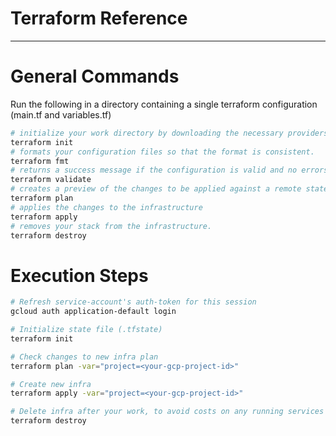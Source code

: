 # Terraform Reference
----

# General Commands
Run the following in a directory containing a single terraform configuration (main.tf and variables.tf)

```bash
# initialize your work directory by downloading the necessary providers/plugins.
terraform init
# formats your configuration files so that the format is consistent.
terraform fmt
# returns a success message if the configuration is valid and no errors are apparent.
terraform validate
# creates a preview of the changes to be applied against a remote state, allowing you to review the changes before applying them.
terraform plan
# applies the changes to the infrastructure
terraform apply
# removes your stack from the infrastructure.
terraform destroy
```

# Execution Steps
```bash
# Refresh service-account's auth-token for this session
gcloud auth application-default login

# Initialize state file (.tfstate)
terraform init

# Check changes to new infra plan
terraform plan -var="project=<your-gcp-project-id>"

# Create new infra
terraform apply -var="project=<your-gcp-project-id>"

# Delete infra after your work, to avoid costs on any running services
terraform destroy
```